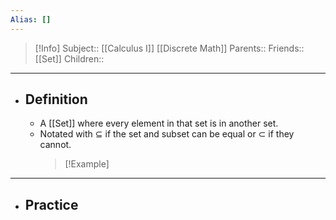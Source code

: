 ```yaml
---
Alias: []
---
```

> [!Info]
> Subject:: [[Calculus I]] [[Discrete Math]]
> Parents:: 
> Friends:: [[Set]]
> Children:: 
---
- ## Definition
	- A [[Set]] where every element in that set is in another set.
	- Notated with $\subseteq$ if the set and subset can be equal or $\subset$ if they cannot.
	  > [!Example]
	  > 
---
- ## Practice
